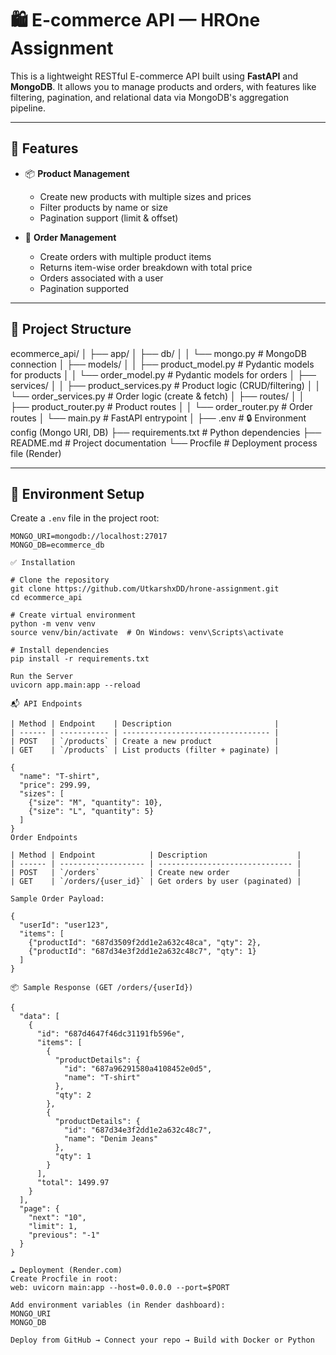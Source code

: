 # 🛍️ E-commerce API — HROne Assignment

This is a lightweight RESTful E-commerce API built using **FastAPI** and **MongoDB**. It allows you to manage products and orders, with features like filtering, pagination, and relational data via MongoDB's aggregation pipeline.

---

## 🚀 Features

- 📦 **Product Management**
  - Create new products with multiple sizes and prices
  - Filter products by name or size
  - Pagination support (limit & offset)

- 🛒 **Order Management**
  - Create orders with multiple product items
  - Returns item-wise order breakdown with total price
  - Orders associated with a user
  - Pagination supported

---

## 📁 Project Structure

ecommerce_api/
│
├── app/
│ ├── db/
│ │ └── mongo.py # MongoDB connection
│ ├── models/
│ │ ├── product_model.py # Pydantic models for products
│ │ └── order_model.py # Pydantic models for orders
│ ├── services/
│ │ ├── product_services.py # Product logic (CRUD/filtering)
│ │ └── order_services.py # Order logic (create & fetch)
│ ├── routes/
│ │ ├── product_router.py # Product routes
│ │ └── order_router.py # Order routes
│ └── main.py # FastAPI entrypoint
│
├── .env # 🔒 Environment config (Mongo URI, DB)
├── requirements.txt # Python dependencies
├── README.md # Project documentation
└── Procfile # Deployment process file (Render)


---

## 🔧 Environment Setup

Create a `.env` file in the project root:

```env
MONGO_URI=mongodb://localhost:27017
MONGO_DB=ecommerce_db

✅ Installation

# Clone the repository
git clone https://github.com/UtkarshxDD/hrone-assignment.git
cd ecommerce_api

# Create virtual environment
python -m venv venv
source venv/bin/activate  # On Windows: venv\Scripts\activate

# Install dependencies
pip install -r requirements.txt

Run the Server
uvicorn app.main:app --reload

📬 API Endpoints

| Method | Endpoint    | Description                       |
| ------ | ----------- | --------------------------------- |
| POST   | `/products` | Create a new product              |
| GET    | `/products` | List products (filter + paginate) |

{
  "name": "T-shirt",
  "price": 299.99,
  "sizes": [
    {"size": "M", "quantity": 10},
    {"size": "L", "quantity": 5}
  ]
}
Order Endpoints

| Method | Endpoint            | Description                    |
| ------ | ------------------- | ------------------------------ |
| POST   | `/orders`           | Create new order               |
| GET    | `/orders/{user_id}` | Get orders by user (paginated) |

Sample Order Payload:

{
  "userId": "user123",
  "items": [
    {"productId": "687d3509f2dd1e2a632c48ca", "qty": 2},
    {"productId": "687d34e3f2dd1e2a632c48c7", "qty": 1}
  ]
}

📦 Sample Response (GET /orders/{userId})

{
  "data": [
    {
      "id": "687d4647f46dc31191fb596e",
      "items": [
        {
          "productDetails": {
            "id": "687a96291580a4108452e0d5",
            "name": "T-shirt"
          },
          "qty": 2
        },
        {
          "productDetails": {
            "id": "687d34e3f2dd1e2a632c48c7",
            "name": "Denim Jeans"
          },
          "qty": 1
        }
      ],
      "total": 1499.97
    }
  ],
  "page": {
    "next": "10",
    "limit": 1,
    "previous": "-1"
  }
}

☁️ Deployment (Render.com)
Create Procfile in root:
web: uvicorn main:app --host=0.0.0.0 --port=$PORT

Add environment variables (in Render dashboard):
MONGO_URI
MONGO_DB

Deploy from GitHub → Connect your repo → Build with Docker or Python

